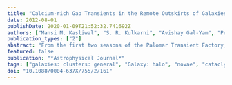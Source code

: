 ```yaml
---
title: "Calcium-rich Gap Transients in the Remote Outskirts of Galaxies"
date: 2012-08-01
publishDate: 2020-01-09T21:52:32.741692Z
authors: ["Mansi M. Kasliwal", "S. R. Kulkarni", "Avishay Gal-Yam", "Peter E. Nugent", "Mark Sullivan", "Lars Bildsten", "Ofer Yaron", "Hagai B. Perets", "Iair Arcavi", "Sagi Ben-Ami", "Varun B. Bhalerao", "Joshua S. Bloom", "S. Bradley Cenko", "Alexei V. Filippenko", "Dale A. Frail", "Mohan Ganeshalingam", "Assaf Horesh", "D. Andrew Howell", "Nicholas M. Law", "Douglas C. Leonard", "Weidong Li", "Eran O. Ofek", "David Polishook", "Dovi Poznanski", "Robert M. Quimby", "Jeffrey M. Silverman", "Assaf Sternberg", "Dong Xu"]
publication_types: ["2"]
abstract: "From the first two seasons of the Palomar Transient Factory, we identify three peculiar transients (PTF 09dav, PTF 10iuv, and PTF 11bij) with five distinguishing characteristics: peak luminosity in the gap between novae and supernovae (M$_R$ ≈ -15.5 to -16.5 mag), rapid photometric evolution (t $_rise$ ≈ 12-15 days), large photospheric velocities (≈6000-11,000 km s$^-1$), early spectroscopic evolution into nebular phase (≈1-3 months), and peculiar nebular spectra dominated by calcium. We also culled the extensive decade-long Lick Observatory Supernova Search database and identified an additional member of this group, SN 2007ke. Our choice of photometric and spectroscopic properties was motivated by SN 2005E (Perets et al.). To our surprise, as in the case of SN 2005E, all four members of this group are also clearly offset from the bulk of their host galaxy. Given the well-sampled early- and late-time light curves, we derive ejecta masses in the range of 0.4-0.7 M $_☉$. Spectroscopically, we find that there may be a diversity in the photospheric phase, but the commonality is in the unusual nebular spectra. Our extensive follow-up observations rule out standard thermonuclear and standard core-collapse explosions for this class of ``calcium- rich gap'' transients. If the progenitor is a white dwarf, we are likely seeing a detonation of the white dwarf core and perhaps even shock-front interaction with a previously ejected nova shell. If the progenitor is a massive star, a nonstandard channel specific to a low-metallicity environment needs to be invoked (e.g., ejecta fallback leading to black hole formation). Detection (or the lack thereof) of a faint underlying host (dwarf galaxy and cluster) will provide a crucial and decisive diagnostic to choose between these alternatives."
featured: false
publication: "*Astrophysical Journal*"
tags: ["galaxies: clusters: general", "Galaxy: halo", "novae", "cataclysmic variables", "supernovae: individual: SN2005E SN2007ke PTF09dav PTF10iuv PTF11bij", "surveys", "white dwarfs", "Astrophysics - High Energy Astrophysical Phenomena", "Astrophysics - Cosmology and Nongalactic Astrophysics", "Astrophysics - Solar and Stellar Astrophysics"]
doi: "10.1088/0004-637X/755/2/161"
---
```


